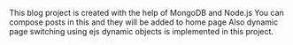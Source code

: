 This blog project is created with the help of MongoDB and Node.js
You can compose posts in this and they will be added to home page
Also dynamic page switching using ejs dynamic objects is implemented in this project.
